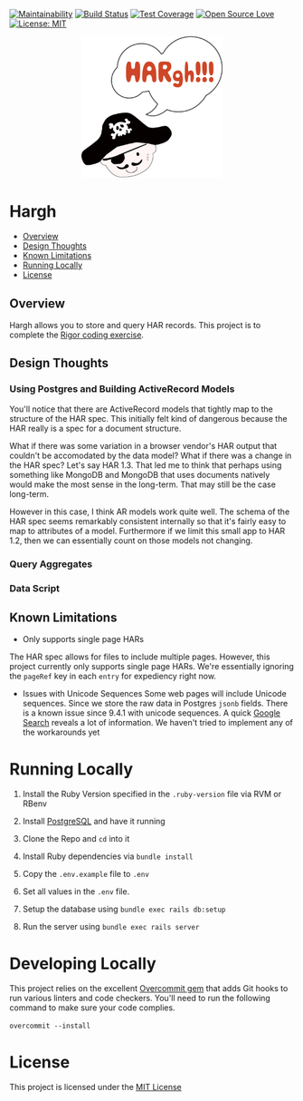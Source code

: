 [![Maintainability](https://api.codeclimate.com/v1/badges/ee6695d41437428570f3/maintainability)](https://codeclimate.com/github/rvirani1/hargh/maintainability)
[![Build Status](https://travis-ci.org/rvirani1/hargh.svg?branch=master)](https://travis-ci.org/rvirani1/hargh)
[![Test Coverage](https://api.codeclimate.com/v1/badges/ee6695d41437428570f3/test_coverage)](https://codeclimate.com/github/rvirani1/hargh/test_coverage)
[![Open Source Love](https://badges.frapsoft.com/os/v2/open-source.svg?v=103)](https://github.com/ellerbrock/open-source-badges/)
[![License: MIT](https://img.shields.io/badge/License-MIT-yellow.svg)](https://opensource.org/licenses/MIT)

<p align="center">
  <img src="readme_images/hargh.png" width="250">
</p>

# Hargh

* [Overview](#overview)
* [Design Thoughts](#design-thoughts)
* [Known Limitations](#known-limitations)
* [Running Locally](#running-locally)
* [License](#license)

## Overview

Hargh allows you to store and query HAR records.
This project is to complete the
[Rigor coding exercise](https://goo.gl/p3b5V1).

## Design Thoughts

### Using Postgres and Building ActiveRecord Models

You'll notice that there are ActiveRecord models that tightly map to
the structure of the HAR spec. This initially felt kind of dangerous
because the HAR really is a spec for a document structure.

What if there was some variation in a browser vendor's HAR output
that couldn't be accomodated by the data model? What if there was a
change in the HAR spec? Let's say HAR 1.3. That led me to think that
perhaps using something like MongoDB and MongoDB that uses documents
natively would make the most sense in the long-term. That may still
be the case long-term.

However in this case, I think AR models work quite well. The schema of
the HAR spec seems remarkably consistent internally so that it's
fairly easy to map to attributes of a model. Furthermore if we
limit this small app to HAR 1.2, then we can essentially count on
those models not changing.

### Query Aggregates

### Data Script

## Known Limitations

* Only supports single page HARs

The HAR spec allows for files to include multiple pages.
However, this project currently only supports single page HARs.
We're essentially ignoring the `pageRef` key in each `entry`
for expediency right now.

* Issues with Unicode Sequences
Some web pages will include Unicode sequences. Since we store the raw
data in Postgres `jsonb` fields. There is a known issue since 9.4.1
with unicode sequences. A quick [Google Search](https://goo.gl/rH7tWF)
reveals a lot of information. We haven't tried to implement any of
the workarounds yet

# Running Locally

1. Install the Ruby Version specified in the `.ruby-version` file via
RVM or RBenv

1. Install [PostgreSQL](https://www.postgresapp.com) and have it running

1. Clone the Repo and `cd` into it

1. Install Ruby dependencies via `bundle install`

1. Copy the `.env.example` file to `.env`

1. Set all values in the `.env` file.

1. Setup the database using `bundle exec rails db:setup`

1. Run the server using `bundle exec rails server`

# Developing Locally

This project relies on the excellent
[Overcommit gem](https://github.com/brigade/overcommit)
that adds Git hooks to run various linters and code checkers.
You'll need to run the following command to make sure
your code complies.

`overcommit --install`

# License

This project is licensed under the [MIT License](./LICENSE.md)
